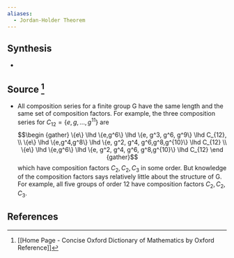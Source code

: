 ```yaml
---
aliases:
  - Jordan-Holder Theorem
---
```

## Synthesis
- 
## Source [^1]
- All composition series for a finite group G have the same length and the same set of composition factors. For example, the three composition series for $C_{12} = \{e, g, ..., g^{11}\}$ are $$\begin {gather} \{e\} \lhd \{e,g^6\} \lhd \{e, g^3, g^6, g^9\} \lhd C_{12}, \\ \{e\} \lhd \{e,g^4,g^8\} \lhd \{e, g^2, g^4, g^6,g^8,g^{10}\} \lhd C_{12} \\ \{e\} \lhd \{e,g^6\} \lhd \{e, g^2, g^4, g^6, g^8,g^{10}\} \lhd C_{12} \end {gather}$$which have composition factors $C_2, C_2, C_3$ in some order. But knowledge of the composition factors says relatively little about the structure of G. For example, all five groups of order 12 have composition factors $C_2, C_2, C_3.$ 
 
## References

[^1]: [[Home Page - Concise Oxford Dictionary of Mathematics by Oxford Reference]]